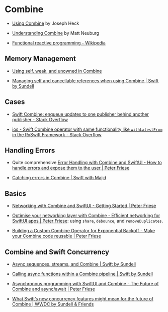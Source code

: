 # Combine

* [Using Combine](https://heckj.github.io/swiftui-notes/) by Joseph Heck

* [Understanding Combine](https://www.apeth.com/UnderstandingCombine/) by Matt Neuburg

* [Functional reactive programming - Wikipedia](https://en.wikipedia.org/wiki/Functional_reactive_programming)

## Memory Management

* [Using self, weak, and unowned in Combine](https://trycombine.com/posts/self-weak-unowned/)

* [Managing self and cancellable references when using Combine | Swift by Sundell](https://www.swiftbysundell.com/articles/combine-self-cancellable-memory-management/)

## Cases

* [Swift Combine: enqueue updates to one publisher behind another publisher - Stack Overflow](https://stackoverflow.com/questions/67813464/swift-combine-enqueue-updates-to-one-publisher-behind-another-publisher)

* [ios - Swift Combine operator with same functionality like `withLatestFrom` in the RxSwift Framework - Stack Overflow](https://stackoverflow.com/questions/61959647/swift-combine-operator-with-same-functionality-like-withlatestfrom-in-the-rxsw)


## Handling Errors

* Quite comprehensive [Error Handling with Combine and SwiftUI - How to handle errors and expose them to the user | Peter Friese](https://peterfriese.dev/posts/swiftui-combine-networking-errorhandling/)

* [Catching errors in Combine | Swift with Majid](https://swiftwithmajid.com/2020/04/22/catching-errors-in-combine/)

 
 ## Basics
 
 * [Networking with Combine and SwiftUI - Getting Started | Peter Friese](https://peterfriese.de/posts/swiftui-combine-networking-gettingstarted/)

* [Optimise your networking layer with Combine - Efficient networking for SwiftUI apps | Peter Friese](https://peterfriese.de/posts/swiftui-combine-networking-efficient/): using `share`, `debounce`, and `removeDuplicates`.

* [Building a Custom Combine Operator for Exponential Backoff - Make your Combine code reusable | Peter Friese](https://peterfriese.dev/posts/swiftui-combine-custom-operators/)

## Combine and Swift Concurrency

* [Async sequences, streams, and Combine | Swift by Sundell](https://www.swiftbysundell.com/articles/async-sequences-streams-and-combine/)

* [Calling async functions within a Combine pipeline | Swift by Sundell](https://www.swiftbysundell.com/articles/calling-async-functions-within-a-combine-pipeline/)

* [Asynchronous programming with SwiftUI and Combine - The Future of Combine and async/await | Peter Friese](https://peterfriese.dev/posts/combine-vs-async/)

* [What Swift’s new concurrency features might mean for the future of Combine | WWDC by Sundell & Friends](https://wwdcbysundell.com/2021/the-future-of-combine/)






  